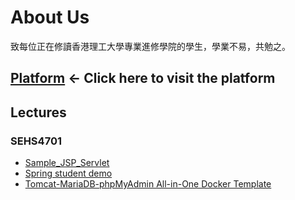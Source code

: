 # About Us

致每位正在修讀香港理工大學專業進修學院的學生，學業不易，共勉之。

## [Platform](https://sehs.waiki.me) <- Click here to visit the platform

## Lectures

### SEHS4701

- [Sample_JSP_Servlet](https://github.com/andrewfung729/SEHS4701-Sample_JSP_Servlet.git)
- [Spring student demo](https://github.com/andrewfung729/SEHS4701-spring-studentdemo.git)
- [Tomcat-MariaDB-phpMyAdmin All-in-One Docker Template](https://github.com/andrewfung729/tomcat-mariadb-phpmyadmin-aio-docker.git)